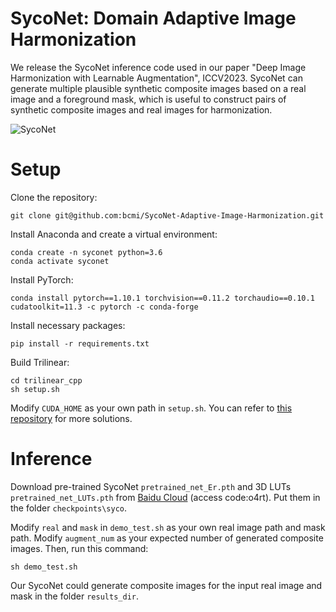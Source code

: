 # SycoNet: Domain Adaptive Image Harmonization

We release the SycoNet inference code used in our paper "Deep Image Harmonization with Learnable Augmentation", ICCV2023. SycoNet can generate multiple plausible synthetic composite images based on a real image and a foreground mask, which is useful to construct pairs of synthetic composite images and real images for harmonization. 

![SycoNet](figures/flowchart.jpg)

# Setup

Clone the repository:
```
git clone git@github.com:bcmi/SycoNet-Adaptive-Image-Harmonization.git
```
Install Anaconda and create a virtual environment:
```
conda create -n syconet python=3.6
conda activate syconet
```
Install PyTorch:
```
conda install pytorch==1.10.1 torchvision==0.11.2 torchaudio==0.10.1 cudatoolkit=11.3 -c pytorch -c conda-forge
```
Install necessary packages:
```
pip install -r requirements.txt
```
Build Trilinear:
```
cd trilinear_cpp
sh setup.sh
```
Modify `CUDA_HOME` as your own path in `setup.sh`. You can refer to [this repository](https://github.com/HuiZeng/Image-Adaptive-3DLUT) for more solutions.

# Inference

Download pre-trained SycoNet `pretrained_net_Er.pth` and 3D LUTs `pretrained_net_LUTs.pth` from [Baidu Cloud](https://pan.baidu.com/s/1wIWxb37yIVccxB0kM-FnnQ) (access code:o4rt). Put them in the folder `checkpoints\syco`. 

Modify `real` and `mask` in `demo_test.sh` as your own real image path and mask path. Modify  `augment_num` as your expected number of generated composite images. Then, run this command:
```
sh demo_test.sh
```
Our SycoNet could generate composite images for the input real image and mask in the folder `results_dir`.

